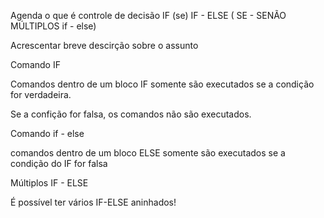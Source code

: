 Agenda
 o que é controle de decisão
 IF (se)
 IF - ELSE ( SE - SENÃO
 MÚLTIPLOS if - else) 

 Acrescentar breve descirção sobre o assunto

 Comando IF

 Comandos dentro de um bloco IF
 somente são executados se a condição for verdadeira.

 Se a confição for falsa, os comandos não são executados.

 Comando if - else

 comandos dentro de um bloco ELSE somente são executados se a condição do IF for falsa

 Múltiplos IF - ELSE

 É possível ter vários IF-ELSE aninhados!
